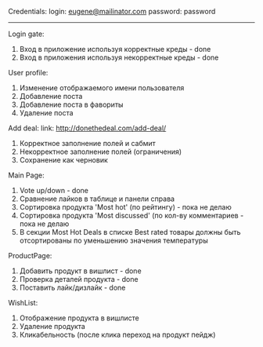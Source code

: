 Credentials:
login: eugene@mailinator.com
password: password
_____________________
Login gate:
1. Вход в приложение используя корректные креды - done
2. Вход в приложения используя некорректные креды - done

User profile:
1. Изменение отображаемого имени пользователя 
2. Добавление поста
3. Добавление поста в фавориты
4. Удаление поста

Add deal: link: http://donethedeal.com/add-deal/
1. Корректное заполнение полей и сабмит
2. Некорректное заполнение полей (ограничения)
3. Сохранение как черновик

Main Page: 
1. Vote up/down - done 
2. Сравнение лайков в таблице и панели справа
3. Сортировка продукта 'Most hot' (по рейтингу)    -  пока не делаю
4. Сортировка продукта 'Most discussed' (по кол-ву комментариев      -  пока не делаю 
6. В секции Most Hot Deals в списке Best rated товары должны быть отсортированы по уменьшению значения температуры

ProductPage:
1. Добавить продукт в вишлист - done
2. Проверка деталей продукта - done
3. Поставить лайк/дизлайк - done

WishList:
1. Отображение продукта в вишлисте
2. Удаление продукта
3. Кликабельность (после клика переход на продукт пейдж) 
